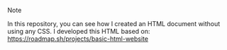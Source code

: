 > [!NOTE]
In this repository, you can see how I created an HTML document without using any CSS. I developed this HTML based on: https://roadmap.sh/projects/basic-html-website 
